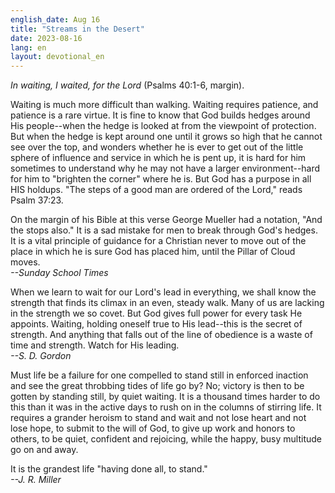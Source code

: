 ```yaml
---
english_date: Aug 16
title: "Streams in the Desert"
date: 2023-08-16
lang: en
layout: devotional_en
---
```





<p><em>In waiting, I waited, for the Lord</em> (Psalms 40:1-6, margin).

</p>

<p>Waiting is much more difficult than walking. Waiting requires patience, and patience is a rare virtue. It is fine to know that God builds hedges around His people--when the hedge is looked at from the viewpoint of protection. But when the hedge is kept around one until it grows so high that he cannot see over the top, and wonders whether he is ever to get out of the little sphere of influence and service in which he is pent up, it is hard for him sometimes to understand why he may not have a larger environment--hard for him to "brighten the corner" where he is. But God has a purpose in all HIS holdups. "The steps of a good man are ordered of the Lord," reads Psalm 37:23.

</p>

<p>On the margin of his Bible at this verse George Mueller had a notation, "And the stops also." It is a sad mistake for men to break through God's hedges. It is a vital principle of guidance for a Christian never to move out of the place in which he is sure God has placed him, until the Pillar of Cloud moves.<br/> <em>--Sunday School Times</em>

</p>

<p>When we learn to wait for our Lord's lead in everything, we shall know the strength that finds its climax in an even, steady walk. Many of us are lacking in the strength we so covet. But God gives full power for every task He appoints. Waiting, holding oneself true to His lead--this is the secret of strength. And anything that falls out of the line of obedience is a waste of time and strength. Watch for His leading.<br/> <em>--S. D. Gordon</em>

</p>

<p>Must life be a failure for one compelled to stand still in enforced inaction and see the great throbbing tides of life go by? No; victory is then to be gotten by standing still, by quiet waiting. It is a thousand times harder to do this than it was in the active days to rush on in the columns of stirring life. It requires a grander heroism to stand and wait and not lose heart and not lose hope, to submit to the will of God, to give up work and honors to others, to be quiet, confident and rejoicing, while the happy, busy multitude go on and away.

</p>

<p>It is the grandest life "having done all, to stand."<br/> <em>--J. R. Miller</em>

</p>

<p></p>